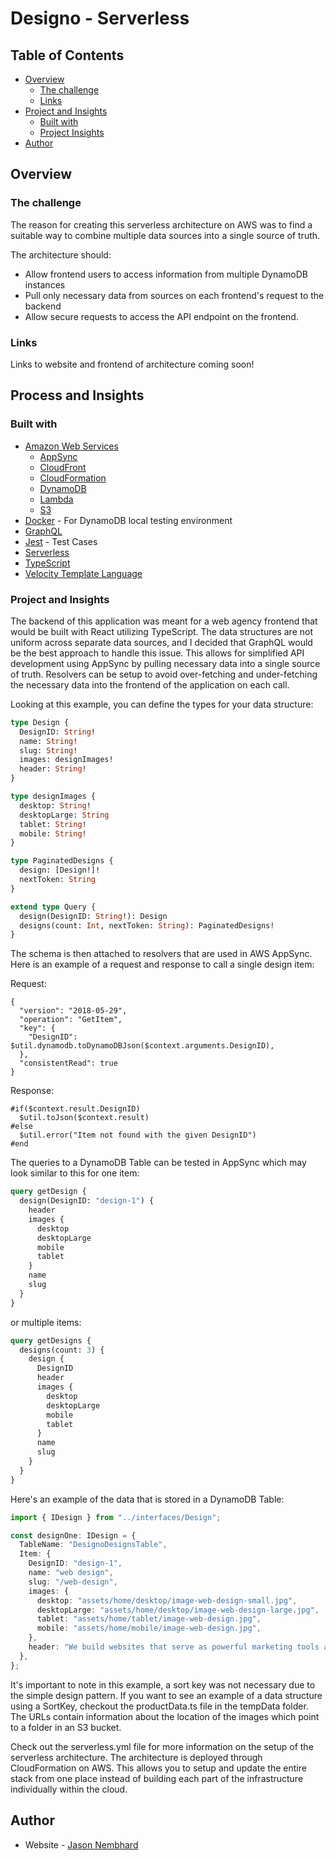 # Designo - Serverless

## Table of Contents

- [Overview](#overview)
  - [The challenge](#the-challenge)
  - [Links](#links)
- [Project and Insights](#process-and-insights)
  - [Built with](#built-with)
  - [Project Insights](#project-insights)
- [Author](#author)

## Overview

### The challenge

The reason for creating this serverless architecture on AWS was to find a suitable way to combine multiple data sources into a single source of truth.

The architecture should:

- Allow frontend users to access information from multiple DynamoDB instances
- Pull only necessary data from sources on each frontend's request to the backend
- Allow secure requests to access the API endpoint on the frontend.

### Links

Links to website and frontend of architecture coming soon!

## Process and Insights

### Built with

- [Amazon Web Services](https://aws.amazon.com)
  - [AppSync](https://docs.aws.amazon.com/)
  - [CloudFront](https://docs.aws.amazon.com/cloudfront/index.html)
  - [CloudFormation](https://docs.aws.amazon.com/cloudformation/index.html)
  - [DynamoDB](https://docs.aws.amazon.com/dynamodb/)
  - [Lambda](https://docs.aws.amazon.com/lambda/latest/dg/welcome.html)
  - [S3](https://docs.aws.amazon.com/s3/index.html)
- [Docker](https://www.docker.com/) - For DynamoDB local testing environment
- [GraphQL](https://graphql.org/)
- [Jest](https://jestjs.io/) - Test Cases
- [Serverless](https://www.serverless.com/framework/docs)
- [TypeScript](https://www.typescriptlang.org/)
- [Velocity Template Language](https://velocity.apache.org/engine/1.7/vtl-reference.html)

### Project and Insights

The backend of this application was meant for a web agency frontend that would be built with React utilizing TypeScript. The data structures are not uniform across separate data sources, and I decided that GraphQL would be the best approach to handle this issue. This allows for simplified API development using AppSync by pulling necessary data into a single source of truth. Resolvers can be setup to avoid over-fetching and under-fetching the necessary data into the frontend of the application on each call.

Looking at this example, you can define the types for your data structure:

```graphql
type Design {
  DesignID: String!
  name: String!
  slug: String!
  images: designImages!
  header: String!
}

type designImages {
  desktop: String!
  desktopLarge: String
  tablet: String!
  mobile: String!
}

type PaginatedDesigns {
  design: [Design!]!
  nextToken: String
}

extend type Query {
  design(DesignID: String!): Design
  designs(count: Int, nextToken: String): PaginatedDesigns!
}
```

The schema is then attached to resolvers that are used in AWS AppSync. Here is an example of a request and response to call a single design item:

Request:

```vtl
{
  "version": "2018-05-29",
  "operation": "GetItem",
  "key": {
    "DesignID":  $util.dynamodb.toDynamoDBJson($context.arguments.DesignID),
  },
  "consistentRead": true
}
```

Response:

```vtl
#if($context.result.DesignID)
  $util.toJson($context.result)
#else
  $util.error("Item not found with the given DesignID")
#end
```

The queries to a DynamoDB Table can be tested in AppSync which may look similar to this for one item:

```graphql
query getDesign {
  design(DesignID: "design-1") {
    header
    images {
      desktop
      desktopLarge
      mobile
      tablet
    }
    name
    slug
  }
}
```

or multiple items:

```graphql
query getDesigns {
  designs(count: 3) {
    design {
      DesignID
      header
      images {
        desktop
        desktopLarge
        mobile
        tablet
      }
      name
      slug
    }
  }
}
```

Here's an example of the data that is stored in a DynamoDB Table:

```typescript
import { IDesign } from "../interfaces/Design";

const designOne: IDesign = {
  TableName: "DesignoDesignsTable",
  Item: {
    DesignID: "design-1",
    name: "web design",
    slug: "/web-design",
    images: {
      desktop: "assets/home/desktop/image-web-design-small.jpg",
      desktopLarge: "assets/home/desktop/image-web-design-large.jpg",
      tablet: "assets/home/tablet/image-web-design.jpg",
      mobile: "assets/home/mobile/image-web-design.jpg",
    },
    header: "We build websites that serve as powerful marketing tools and bring memorable brand experiences.",
  },
};
```

It's important to note in this example, a sort key was not necessary due to the simple design pattern. If you want to see an example of a data structure using a SortKey, checkout the productData.ts file in the tempData folder. The URLs contain information about the location of the images which point to a folder in an S3 bucket.

Check out the serverless.yml file for more information on the setup of the serverless architecture. The architecture is deployed through CloudFormation on AWS. This allows you to setup and update the entire stack from one place instead of building each part of the infrastructure individually within the cloud.

## Author

- Website - [Jason Nembhard](https://www.jasonnembhard.com)
